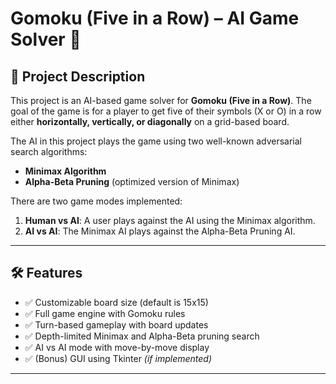 # Gomoku (Five in a Row) – AI Game Solver 🎯

## 📌 Project Description

This project is an AI-based game solver for **Gomoku (Five in a Row)**. The goal of the game is for a player to get five of their symbols (X or O) in a row either **horizontally, vertically, or diagonally** on a grid-based board.

The AI in this project plays the game using two well-known adversarial search algorithms:
- **Minimax Algorithm**
- **Alpha-Beta Pruning** (optimized version of Minimax)

There are two game modes implemented:
1. **Human vs AI**: A user plays against the AI using the Minimax algorithm.
2. **AI vs AI**: The Minimax AI plays against the Alpha-Beta Pruning AI.

---

## 🛠️ Features

- ✅ Customizable board size (default is 15x15)
- ✅ Full game engine with Gomoku rules
- ✅ Turn-based gameplay with board updates
- ✅ Depth-limited Minimax and Alpha-Beta pruning search
- ✅ AI vs AI mode with move-by-move display
- ✅ (Bonus) GUI using Tkinter *(if implemented)*

---


